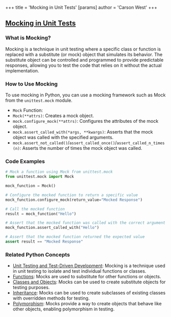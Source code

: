 +++
 title = 'Mocking in Unit Tests'
[params]
	author = 'Carson West'
+++
## [Mocking in Unit Tests](./../mocking-in-unit-tests/)

### What is Mocking?
Mocking is a technique in unit testing where a specific class or function is replaced with a substitute (or mock) object that simulates its behavior. The substitute object can be controlled and programmed to provide predictable responses, allowing you to test the code that relies on it without the actual implementation.

### How to Use Mocking
To use mocking in Python, you can use a mocking framework such as Mock from the `unittest.mock` module.

- `Mock` Function:
 - `Mock(**attrs)`: Creates a mock object.
 - `mock.configure_mock(**attrs)`: Configures the attributes of the mock object.
 - `mock.assert_called_with(*args, **kwargs)`: Asserts that the mock object was called with the specified arguments.
 - `mock.assert_not_called()`/`assert_called_once()`/`assert_called_n_times(n)`: Asserts the number of times the mock object was called.

### Code Examples
```python
# Mock a function using Mock from unittest.mock
from unittest.mock import Mock

mock_function = Mock()

# Configure the mocked function to return a specific value
mock_function.configure_mock(return_value="Mocked Response")

# Call the mocked function
result = mock_function("Hello")

# Assert that the mocked function was called with the correct argument
mock_function.assert_called_with("Hello")

# Assert that the mocked function returned the expected value
assert result == "Mocked Response"
```

### Related Python Concepts

- [Unit Testing and Test-Driven Development](./../unit-testing-and-test-driven-development/): Mocking is a technique used in unit testing to isolate and test individual functions or classes.
- [Functions](./../functions/): Mocks are used to substitute for other functions or objects.
- [Classes and Objects](./../classes-and-objects/): Mocks can be used to create substitute objects for testing purposes.
- [Inheritance](./../inheritance/): Mocks can be used to create subclasses of existing classes with overridden methods for testing.
- [Polymorphism](./../polymorphism/): Mocks provide a way to create objects that behave like other objects, enabling polymorphism in testing.